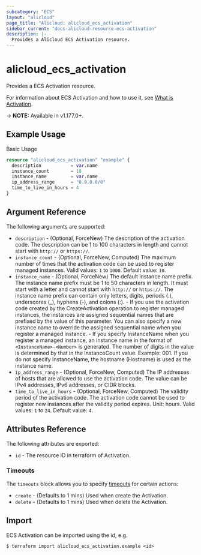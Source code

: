 ```yaml
---
subcategory: "ECS"
layout: "alicloud"
page_title: "Alicloud: alicloud_ecs_activation"
sidebar_current: "docs-alicloud-resource-ecs-activation"
description: |-
  Provides a Alicloud ECS Activation resource.
---
```


# alicloud\_ecs\_activation

Provides a ECS Activation resource.

For information about ECS Activation and how to use it, see [What is Activation](https://www.alibabacloud.com/help/en/elastic-compute-service/latest/createactivation#doc-api-Ecs-CreateActivation).

-> **NOTE:** Available in v1.177.0+.

## Example Usage

Basic Usage

```terraform
resource "alicloud_ecs_activation" "example" {
  description           = var.name
  instance_count        = 10
  instance_name         = var.name
  ip_address_range      = "0.0.0.0/0"
  time_to_live_in_hours = 4
}
```

## Argument Reference

The following arguments are supported:

* `description` - (Optional, ForceNew) The description of the activation code. The description can be 1 to 100 characters in length and cannot start with `http://` or `https://`.
* `instance_count` - (Optional, ForceNew, Computed) The maximum number of times that the activation code can be used to register managed instances. Valid values: `1` to `1000`. Default value: `10`.
* `instance_name` - (Optional, ForceNew) The default instance name prefix. The instance name prefix must be 1 to 50 characters in length. It must start with a letter and cannot start with `http://` or `https://`. The instance name prefix can contain only letters, digits, periods (.), underscores (_), hyphens (-), and colons (:).
		- If you use the activation code created by the CreateActivation operation to register managed instances, the instances are assigned sequential names that are prefixed by the value of this parameter. You can also specify a new instance name to override the assigned sequential name when you register a managed instance.
		- If you specify InstanceName when you register a managed instance, an instance name in the format of `<InstanceName>-<Number>` is generated. The number of digits in the <Number> value is determined by that in the InstanceCount value. Example: 001. If you do not specify InstanceName, the hostname (Hostname) is used as the instance name.
* `ip_address_range` - (Optional, ForceNew, Computed) The IP addresses of hosts that are allowed to use the activation code. The value can be IPv4 addresses, IPv6 addresses, or CIDR blocks.
* `time_to_live_in_hours` - (Optional, ForceNew, Computed) The validity period of the activation code. The activation code cannot be used to register new instances after the validity period expires. Unit: hours. Valid values: `1` to `24`. Default value: `4`.

## Attributes Reference

The following attributes are exported:

* `id` - The resource ID in terraform of Activation.

### Timeouts

The `timeouts` block allows you to specify [timeouts](https://www.terraform.io/docs/configuration-0-11/resources.html#timeouts) for certain actions:

* `create` - (Defaults to 1 mins) Used when create the Activation.
* `delete` - (Defaults to 1 mins) Used when delete the Activation.

## Import

ECS Activation can be imported using the id, e.g.

```shell
$ terraform import alicloud_ecs_activation.example <id>
```